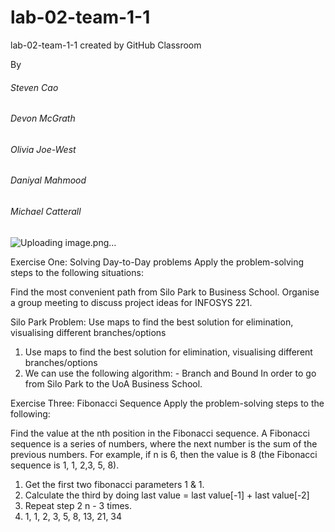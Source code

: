 # lab-02-team-1-1
lab-02-team-1-1 created by GitHub Classroom

By

###### Steven Cao
###### Devon McGrath
###### Olivia Joe-West
###### Daniyal Mahmood
###### Michael Catterall

![Uploading image.png…]()

Exercise One: Solving Day-to-Day problems
Apply the problem-solving steps to the following situations:

Find the most convenient path from Silo Park to Business School.
Organise a group meeting to discuss project ideas for INFOSYS 221.

Silo Park Problem: Use maps to find the best solution for elimination, visualising different branches/options

1. Use maps to find the best solution for elimination, visualising different branches/options
2. We can use the following algorithm: - Branch and Bound In order to go from Silo Park to the UoA Business School.




Exercise Three: Fibonacci Sequence
Apply the problem-solving steps to the following:

Find the value at the nth position in the Fibonacci sequence. A Fibonacci sequence is a series of numbers, where the next number is the sum of the previous numbers. For example, if n is 6, then the value is 8 (the Fibonacci sequence is 1, 1, 2,3, 5, 8).


1. Get the first two fibonacci parameters 1 & 1. 
2. Calculate the third by doing last value = last value[-1] + last value[-2]
3. Repeat step 2 n - 3 times.
4. 1, 1, 2, 3, 5, 8, 13, 21, 34
